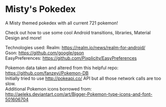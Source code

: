 # Misty's Pokedex
A Misty themed pokedex with all current 721 pokemon!

Check out how to use some cool Android transitions, libraries, Material Design and more!

Technologies used:
Realm: https://realm.io/news/realm-for-android/ <br />
Gson: https://github.com/google/gson <br />
EasyPreferences: https://github.com/Pixplicity/EasyPreferences <br />

Pokemon data taken and altered from this helpful repo: https://github.com/fanzeyi/Pokemon-DB  <br />
Initially tried to use http://pokeapi.co/ API but all those network calls are too slow.  <br />
Additional Pokemon icons borrowed from: http://aeleks.deviantart.com/art/Bigger-Pokemon-type-icons-and-font-501606704
